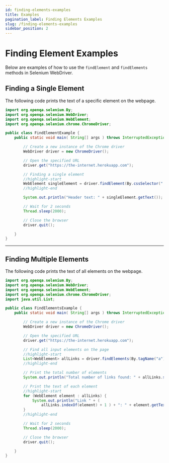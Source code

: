 ```yaml
---
id: finding-elements-examples
title: Examples
pagination_label: Finding Elements Examples
slug: /finding-elements-examples
sidebar_position: 2
---
```


# Finding Element Examples

Below are examples of how to use the `findElement` and `findElements` methods in Selenium WebDriver.

## Finding a Single Element

The following code prints the text of a specific element on the webpage.

```java
import org.openqa.selenium.By;
import org.openqa.selenium.WebDriver;
import org.openqa.selenium.WebElement;
import org.openqa.selenium.chrome.ChromeDriver;

public class FindElementExample {
    public static void main( String[] args ) throws InterruptedException {

        // Create a new instance of the Chrome driver
        WebDriver driver = new ChromeDriver();

        // Open the specified URL
        driver.get("https://the-internet.herokuapp.com");

        // Finding a single element
        //highlight-start
        WebElement singleElement = driver.findElement(By.cssSelector(".heading"));
        //highlight-end

        System.out.println("Header text: " + singleElement.getText());

        // Wait for 2 seconds
        Thread.sleep(2000);

        // Close the browser
        driver.quit();

    }
}
```

---

## Finding Multiple Elements

The following code prints the text of all elements on the webpage.

```java
import org.openqa.selenium.By;
import org.openqa.selenium.WebDriver;
import org.openqa.selenium.WebElement;
import org.openqa.selenium.chrome.ChromeDriver;
import java.util.List;

public class FindElementsExample {
    public static void main( String[] args ) throws InterruptedException {

        // Create a new instance of the Chrome driver
        WebDriver driver = new ChromeDriver();

        // Open the specified URL
        driver.get("https://the-internet.herokuapp.com");

        // Find all input elements on the page
        //highlight-start
        List<WebElement> allLinks = driver.findElements(By.tagName("a"));
        //highlight-end

        // Print the total number of elements
        System.out.println("Total number of links found: " + allLinks.size());

        // Print the text of each element
        //highlight-start
        for (WebElement element : allLinks) {
            System.out.println("Link " + (
                allLinks.indexOf(element) + 1 ) + ": " + element.getText());
        }
        //highlight-end

        // Wait for 2 seconds
        Thread.sleep(2000);

        // Close the browser
        driver.quit();

    }
}
```
